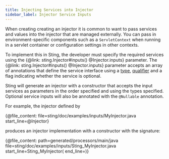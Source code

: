 ```yaml
---
title: Injecting Services into Injector
sidebar_label: Injector Service Inputs
---
```


When creating creating an injector it is common to want to pass services and values into the injector
that are managed externally. You can pass in environment-specific components such as a `ServletContext`
when running in a servlet container or configuration settings in other contexts.

To implement this in Sting, the developer must specify the required services using the
{@link: sting.Injector#inputs() @Injector.inputs} parameter. The {@link: sting.Injector#inputs() @Injector.inputs}
parameter accepts an array of annotations that define the service interface using a [type](typing.md),
[qualifier](naming.md) and a flag indicating whether the service is optional.

Sting will generate an injector with a constructor that accepts the input services as parameters in
the order specified and using the types specified. Optional service inputs will also be annotated
with the `@Nullable` annotation.

For example, the injector defined by

{@file_content: file=sting/doc/examples/inputs/MyInjector.java start_line=@Injector}

produces an injector implementation with a constructor with the signature:

{@file_content: path=generated/processors/main/java file=sting/doc/examples/inputs/Sting_MyInjector.java start_line=Sting_MyInjector\( end_line=\)}

